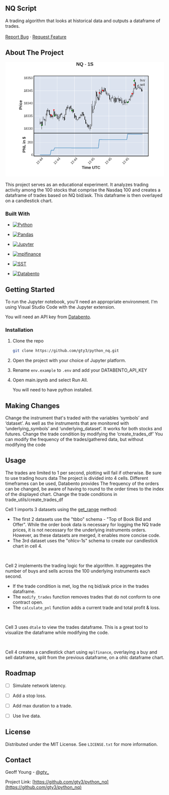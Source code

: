 <a name="readme-top"></a>


<!-- PROJECT LOGO -->
<br />
<div >


<h2 >NQ Script</h2>

  <p >
  A trading algorithm that looks at historical data and outputs a dataframe of trades.
    <br />
    <br />
    <a href="https://github.com/gty3/dom-replay/issues/new?labels=bug&template=bug-report---.md">Report Bug</a>
    ·
    <a href="https://github.com/gty3/dom-replay/issues/new?labels=enhancement&template=feature-request---.md">Request Feature</a>
  </p>
</div>

<!-- ABOUT THE PROJECT -->
## About The Project

![Product Screenshot](https://raw.githubusercontent.com/gty3/dom-img/main/nq_1s_2m.png)

This project serves as an educational experiment. It analyzes trading activity among the 100 stocks that comprise the Nasdaq 100 and creates a dataframe of trades based on NQ bid/ask. This dataframe is then overlayed on a candlestick chart.

### Built With
* [![Python](https://img.shields.io/badge/Python-20232A?style=for-the-badge&logo=python&logoColor=61DAFB)](https://www.python.org/)
* [![Pandas](https://img.shields.io/badge/Pandas-42b883?style=for-the-badge&logo=pandas)](https://pandas.pydata.org/)
* [![Jupyter](https://img.shields.io/badge/Jupyter-DEA584?style=for-the-badge&logo=jupyter)](https://jupyter.org/)
* [![mplfinance](https://img.shields.io/badge/mplfinance-FF9900?style=for-the-badge&logo=)](https://github.com/matplotlib/mplfinance)


* [![SST](https://img.shields.io/badge/dtale-4A90E2?style=for-the-badge&logo=serverless-stack)](https://github.com/man-group/dtale)
* [![Databento](https://img.shields.io/badge/Databento-DEA584?style=for-the-badge&logo=custom&logoColor=white)](https://databento.com/)





<!-- GETTING STARTED -->
## Getting Started

To run the Jupyter notebook, you'll need an appropriate environment.
I'm using Visual Studio Code with the Jupyter extension. 

You will need an API key from  [Databento](https://databento.com/).

### Installation

1. Clone the repo
   ```sh
   git clone https://github.com/gty3/python_nq.git
   ```
2. Open the project with your choice of Jupyter platform.
3. Rename `env.example` to `.env` and add your DATABENTO_API_KEY

4. Open main.ipynb and select Run All.
  
    You will need to have python installed.


<!-- MAKING CHANGES -->
## Making Changes
Change the instrument that's traded with the variables ‘symbols’ and ‘dataset’. As well as the instruments that are monitored with ‘underlying_symbols’ and ‘underlying_dataset’. It works for both stocks and futures.
Change the trade condition by modifying the ‘create_trades_df’
You can modify the frequency of the trades/gathered data, but without modifying the code



<!-- USAGE EXAMPLES -->
## Usage
The trades are limited to 1 per second, plotting will fail if otherwise. Be sure to use trading hours data
The project is divided into 4 cells. 
Different timeframes can be used, Databento provides
The frequency of the orders can be changed, be aware of having to round to the order times to the index of the displayed chart.
Change the trade conditions in trade_utils/create_trades_df 

Cell 1 imports 3 datasets using the [get_range](https://databento.com/docs/api-reference-historical/timeseries/timeseries-get-range?historical=python&live=python) method:
- The first 2 datasets use the "tbbo" schema - "Top of Book Bid and Offer". While the order book data is necessary for logging the NQ trade prices, it is not necessary for the underlying instruments orders. However, as these datasets are merged, it enables more concise code.
- The 3rd dataset uses the "ohlcv-1s" schema to create our candlestick chart in cell 4.

<br/>

Cell 2 implements the trading logic for the algorithm.
It aggregates the number of buys and sells across the 100 underlying instruments each second.
- If the trade condition is met, log the nq bid/ask price in the trades dataframe.
- The `modify_trades` function removes trades that do not conform to one contract open.
- The `calculate_pnl` function adds a current trade and total profit & loss.

<br/>

Cell 3 uses `dtale` to view the trades dataframe. This is a great tool to visualize the dataframe while modifying the code. 

<br/>

Cell 4 creates a candlestick chart using `mplfinance`, overlaying a buy and sell dataframe, split from the previous dataframe, on a ohlc dataframe chart.

<!-- ROADMAP -->
## Roadmap

- [ ] Simulate network latency.
- [ ] Add a stop loss. 
- [ ] Add max duration to a trade.
- [ ] Use live data.




<!-- LICENSE -->
## License

Distributed under the MIT License. See `LICENSE.txt` for more information.





<!-- CONTACT -->
## Contact

Geoff Young - [@_gty__](https://x.com/_gty__)

Project Link: [https://github.com/gty3/python_nq](https://github.com/gty3/python_nq)
